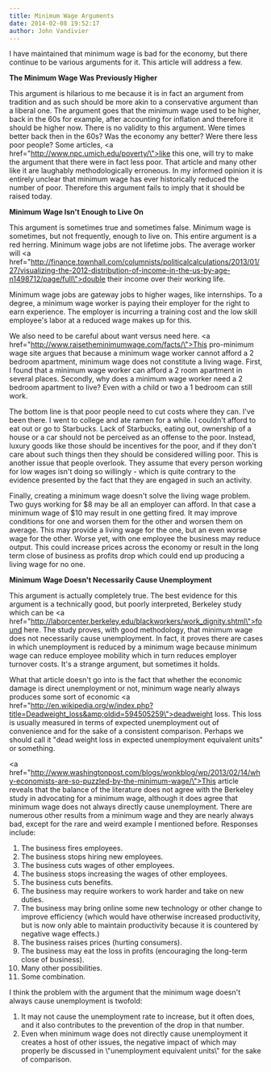 ```yaml
---
title: Minimum Wage Arguments
date: 2014-02-08 19:52:17
author: John Vandivier
---
```




I have maintained that minimum wage is bad for the economy, but there continue to be various arguments for it. This article will address a few.

<strong>The Minimum Wage Was Previously Higher</strong>

This argument is hilarious to me because it is in fact an argument from tradition and as such should be more akin to a conservative argument than a liberal one. The argument goes that the minimum wage used to be higher, back in the 60s for example, after accounting for inflation and therefore it should be higher now. There is no validity to this argument. Were times better back then in the 60s? Was the economy any better? Were there less poor people? Some articles, <a href=\"http://www.npc.umich.edu/poverty/\">like this one</a>, will try to make the argument that there were in fact less poor. That article and many other like it are laughably methodologically erroneous. In my informed opinion it is entirely unclear that minimum wage has ever historically reduced the number of poor. Therefore this argument fails to imply that it should be raised today.

<b>Minimum</b><strong> Wage Isn't Enough to Live On</strong>

This argument is sometimes true and sometimes false. Minimum wage is sometimes, but not frequently, enough to live on. This entire argument is a red herring. Minimum wage jobs are not lifetime jobs. The average worker will <a href=\"http://finance.townhall.com/columnists/politicalcalculations/2013/01/27/visualizing-the-2012-distribution-of-income-in-the-us-by-age-n1498712/page/full\">double their income over their working life</a>.

Minimum wage jobs are gateway jobs to higher wages, like internships. To a degree, a minimum wage worker is paying their employer for the right to earn experience. The employer is incurring a training cost and the low skill employee's labor at a reduced wage makes up for this.

We also need to be careful about want versus need here. <a href=\"http://www.raisetheminimumwage.com/facts/\">This pro-minimum wage site</a> argues that because a minimum wage worker cannot afford a 2 bedroom apartment, minimum wage does not constitute a living wage. First, I found that a minimum wage worker can afford a 2 room apartment in several places. Secondly, why does a minimum wage worker need a 2 bedroom apartment to live? Even with a child or two a 1 bedroom can still work.

The bottom line is that poor people need to cut costs where they can. I've been there. I went to college and ate ramen for a while. I couldn't afford to eat out or go to Starbucks. Lack of Starbucks, eating out, ownership of a house or a car should not be perceived as an offense to the poor. Instead, luxury goods like those should be incentives for the poor, and if they don't care about such things then they should be considered willing poor. This is another issue that people overlook. They assume that every person working for low wages isn't doing so willingly - which is quite contrary to the evidence presented by the fact that they are engaged in such an activity.

Finally, creating a minimum wage doesn't solve the living wage problem. Two guys working for $8 may be all an employer can afford. In that case a minimum wage of $10 may result in one getting fired. It may improve conditions for one and worsen them for the other and worsen them on average. This may provide a living wage for the one, but an even worse wage for the other. Worse yet, with one employee the business may reduce output. This could increase prices across the economy or result in the long term close of business as profits drop which could end up producing a living wage for no one.

<strong>Minimum Wage Doesn't Necessarily Cause Unemployment</strong>

This argument is actually completely true. The best evidence for this argument is a technically good, but poorly interpreted, Berkeley study which can be <a href=\"http://laborcenter.berkeley.edu/blackworkers/work_dignity.shtml\">found here</a>. The study proves, with good methodology, that minimum wage does not necessarily cause unemployment. In fact, it proves there are cases in which unemployment is reduced by a minimum wage because minimum wage can reduce employee mobility which in turn reduces employer turnover costs. It's a strange argument, but sometimes it holds.

What that article doesn't go into is the fact that whether the economic damage is direct unemployment or not, minimum wage nearly always produces some sort of economic <a href=\"http://en.wikipedia.org/w/index.php?title=Deadweight_loss&amp;oldid=594505259\">deadweight loss</a>. This loss is usually measured in terms of expected unemployment out of convenience and for the sake of a consistent comparison. Perhaps we should call it \"dead weight loss in expected unemployment equivalent units\" or something.

<a href=\"http://www.washingtonpost.com/blogs/wonkblog/wp/2013/02/14/why-economists-are-so-puzzled-by-the-minimum-wage/\">This article reveals</a> that the balance of the literature does not agree with the Berkeley study in advocating for a minimum wage, although it does agree that minimum wage does not always directly cause unemployment. There are numerous other results from a minimum wage and they are nearly always bad, except for the rare and weird example I mentioned before. Responses include:
<ol>
	<li>The business fires employees.</li>
	<li>The business stops hiring new employees.</li>
	<li>The business cuts wages of other employees.</li>
	<li>The business stops increasing the wages of other employees.</li>
	<li>The business cuts benefits.</li>
	<li>The business may require workers to work harder and take on new duties.</li>
	<li>The business may bring online some new technology or other change to improve efficiency (which would have otherwise increased productivity, but is now only able to maintain productivity because it is countered by negative wage effects.)</li>
	<li><span style=\"line-height: 1.5em;\">The business raises prices (hurting consumers).</span></li>
	<li>The business may eat the loss in profits (encouraging the long-term close of business).</li>
	<li>Many other possibilities.</li>
	<li>Some combination.</li>
</ol>
I think the problem with the argument that the minimum wage doesn't always cause unemployment is twofold:
<ol>
	<li>It may not cause the unemployment rate to increase, but it often does, and it also contributes to the prevention of the drop in that number.</li>
	<li>Even when minimum wage does not directly cause unemployment it creates a host of other issues, the negative impact of which may properly be discussed in \"unemployment equivalent units\" for the sake of comparison.</li>
</ol>